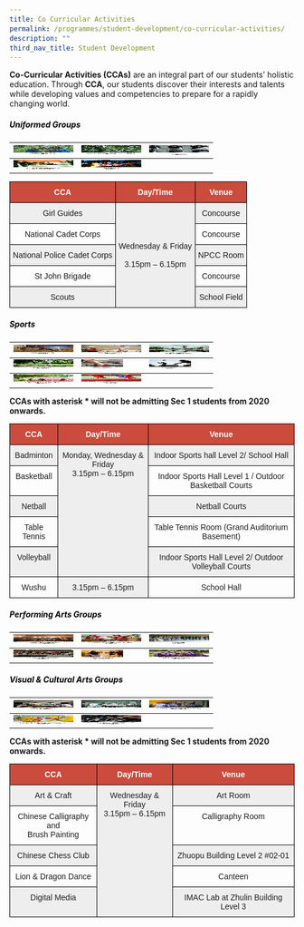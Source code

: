 ```yaml
---
title: Co Curricular Activities
permalink: /programmes/student-development/co-curricular-activities/
description: ""
third_nav_title: Student Development
---
```

**Co-Curricular Activities (CCAs)** are an integral part of our students’ holistic education. Through **CCA**, our students discover their interests and talents while developing values and competencies to prepare for a rapidly changing world.

<h5 style="color:black" align="left">Uniformed Groups</h5>

<table>
<thead>
  <tr>
    <th><a href="/programmes/student-development/co-curricular-activities/girl-guides/" target="_blank" rel="noopener noreferrer"><img src="/images/girl_guides-square1.jpg" alt="GIRL GUIDES" width="106" height="17"></a></th>
    <th><a href="/programmes/student-development/co-curricular-activities/national-cadet-corps/" target="_blank" rel="noopener noreferrer"><img src="/images/ncc-square1.jpg" alt="NATIONAL CADET CORPS" width="106" height="17"></a></th>
    <th><a href="/programmes/student-development/co-curricular-activities/national-police-cadet-corps/" target="_blank" rel="noopener noreferrer"><img src="/images/npcc-square1.jpg" alt="NATIONAL POLICE CADET CORPS" width="106" height="17"></a></th>
  </tr>
</thead>
<tbody>
  <tr>
    <td><a href="/programmes/student-development/co-curricular-activities/st-john-brigade/" target="_blank" rel="noopener noreferrer"><img src="/images/st_john-square1.jpg" alt="ST JOHN BRIGADE" width="106" height="17"></a></td>
    <td><a href="/programmes/student-development/co-curricular-activities/scouts/" target="_blank" rel="noopener noreferrer"><img src="/images/scouts-square1.jpg" alt="SCOUTS" width="106" height="17"></a></td>
    <td></td>
  </tr>
</tbody>
</table>

<style type="text/css">
.tg  {border-collapse:collapse;border-spacing:0;}
.tg td{border-color:black;border-style:solid;border-width:1px;font-family:Arial, sans-serif;font-size:14px;
  overflow:hidden;padding:10px 5px;word-break:normal;}
.tg th{border-color:black;border-style:solid;border-width:1px;font-family:Arial, sans-serif;font-size:14px;
  font-weight:normal;overflow:hidden;padding:10px 5px;word-break:normal;}
.tg .tg-43yd{background-color:#CB4B3D;color:#FFF;font-weight:bold;text-align:center;vertical-align:middle}
.tg .tg-mgsp{background-color:#EEE;text-align:center;vertical-align:middle}
.tg .tg-nrix{text-align:center;vertical-align:middle}
</style>
<table class="tg">
<thead>
  <tr>
    <th class="tg-43yd"><span style="color:#FFF;background-color:#CB4B3D">CCA</span></th>
    <th class="tg-43yd"><span style="color:#FFF;background-color:#CB4B3D">Day/Time</span></th>
    <th class="tg-43yd"><span style="color:#FFF;background-color:#CB4B3D">Venue</span></th>
  </tr>
</thead>
<tbody>
  <tr>
    <td class="tg-mgsp">Girl Guides</td>
    <td class="tg-mgsp" rowspan="5">Wednesday &amp; Friday<br><br><span style="font-weight:400;color:#1E1E1E">3.15pm – 6.15pm</span></td>
    <td class="tg-mgsp">Concourse</td>
  </tr>
  <tr>
    <td class="tg-nrix">National Cadet Corps</td>
    <td class="tg-nrix">Concourse</td>
  </tr>
  <tr>
    <td class="tg-mgsp">National Police Cadet Corps</td>
    <td class="tg-mgsp">NPCC Room</td>
  </tr>
  <tr>
    <td class="tg-nrix">St John Brigade</td>
    <td class="tg-nrix">Concourse</td>
  </tr>
  <tr>
    <td class="tg-mgsp">Scouts</td>
    <td class="tg-mgsp">School Field</td>
  </tr>
</tbody>
</table>

<h5 style="color:black" align="left">Sports</h5>

<table>
<thead>
  <tr>
    <th><a href="/programmes/student-development/co-curricular-activities/badminton/" target="_blank" rel="noopener noreferrer"><img src="/images/badminton-square1.jpg" alt="BADMINTON" width="106" height="17"></a></th>
    <th><a href="/programmes/student-development/co-curricular-activities/basketball/" target="_blank" rel="noopener noreferrer"><img src="/images/basketball-square1.jpg" alt="BASKETBALL" width="106" height="17"></a></th>
    <th><a href="/programmes/student-development/co-curricular-activities/netball/" target="_blank" rel="noopener noreferrer"><img src="/images/netball-square1.jpg" alt="NETBALL" width="106" height="17"></a></th>
  </tr>
</thead>
<tbody>
 <tr>
    <td><a href="/programmes/student-development/co-curricular-activities/softball/" target="_blank" rel="noopener noreferrer"><img src="/images/softball-square1.jpg" alt="SOFTBALL" width="106" height="17"></a></td>
    <td><a href="/programmes/student-development/co-curricular-activities/table-tennis/" target="_blank" rel="noopener noreferrer"><img src="/images/table-tennis-square1.jpg" alt="TABLE TENNIS" width="74" height="17"></a></td>
    <td><a href="/programmes/student-development/co-curricular-activities/volleyball/" target="_blank" rel="noopener noreferrer"><img src="/images/volleyball-square1.jpg" alt="VOLLEYBALL" width="74" height="17"></a></td>
  </tr>
</tbody>
<tbody>
  <tr>
    <td><a href="/programmes/student-development/co-curricular-activities/cross-country-track/" target="_blank" rel="noopener noreferrer"><img src="/images/Track_Field-square1.jpg" alt="CROSS COUNTRY" width="106" height="17"></a></td>
    <td><a href="/programmes/student-development/co-curricular-activities/wushu/" target="_blank" rel="noopener noreferrer"><img src="/images/wushu-square1.jpg" alt="WUSHU" width="106" height="17"></a></td>
    <td></td>
  </tr>
</tbody>
</table>

**CCAs with asterisk \* will not be admitting Sec 1 students from 2020 onwards.**

<style type="text/css">
.tg  {border-collapse:collapse;border-spacing:0;}
.tg td{border-color:black;border-style:solid;border-width:1px;font-family:Arial, sans-serif;font-size:14px;
  overflow:hidden;padding:10px 5px;word-break:normal;}
.tg th{border-color:black;border-style:solid;border-width:1px;font-family:Arial, sans-serif;font-size:14px;
  font-weight:normal;overflow:hidden;padding:10px 5px;word-break:normal;}
.tg .tg-43yd{background-color:#CB4B3D;color:#FFF;font-weight:bold;text-align:center;vertical-align:middle}
.tg .tg-3mbt{background-color:#EEE;color:#1E1E1E;text-align:center;vertical-align:top}
.tg .tg-x413{color:#1E1E1E;text-align:center;vertical-align:top}
</style>
<table class="tg">
<thead>
  <tr>
    <th class="tg-43yd"><span style="color:#FFF;background-color:#CB4B3D">CCA</span></th>
    <th class="tg-43yd"><span style="color:#FFF;background-color:#CB4B3D">Day/Time</span></th>
    <th class="tg-43yd"><span style="color:#FFF;background-color:#CB4B3D">Venue</span></th>
  </tr>
</thead>
<tbody>
  <tr>
    <td class="tg-3mbt"><span style="font-weight:400;color:#1E1E1E">Badminton</span></td>
    <td class="tg-3mbt" rowspan="5"><span style="font-weight:400;color:#1E1E1E">Monday, Wednesday &amp; Friday</span><br><span style="font-weight:400;color:#1E1E1E">3.15pm – 6.15pm</span></td>
    <td class="tg-3mbt"><span style="font-weight:400;color:#1E1E1E">Indoor Sports hall Level 2/ School Hall</span></td>
  </tr>
  <tr>
    <td class="tg-x413"><span style="font-weight:400;color:#1E1E1E">Basketball</span></td>
    <td class="tg-x413"><span style="font-weight:400;color:#1E1E1E">Indoor Sports Hall Level 1 / Outdoor Basketball Courts</span></td>
  </tr>
  <tr>
    <td class="tg-3mbt"><span style="font-weight:400;color:#1E1E1E">Netball</span></td>
    <td class="tg-3mbt"><span style="font-weight:400;color:#1E1E1E">Netball Courts</span></td>
  </tr>
  <tr>
    <td class="tg-x413"><span style="font-weight:400;color:#1E1E1E">Table Tennis</span></td>
    <td class="tg-x413"><span style="font-weight:400;color:#1E1E1E">Table Tennis Room (Grand Auditorium Basement)</span></td>
  </tr>
  <tr>
    <td class="tg-3mbt"><span style="font-weight:400;color:#1E1E1E">Volleyball</span></td>
    <td class="tg-3mbt"><span style="font-weight:400;color:#1E1E1E">Indoor Sports Hall Level 2/ Outdoor Volleyball Courts</span></td>
  </tr>
  <tr>
    <td class="tg-x413"><span style="font-weight:400;color:#1E1E1E">Wushu</span></td>
    <td class="tg-3mbt" rowspan="2"><span style="font-weight:400;color:#1E1E1E">3.15pm – 6.15pm</span></td>
    <td class="tg-x413"><span style="font-weight:400;color:#1E1E1E">School Hall</span></td>
  </tr>
  
</tbody>
</table>

<h5 style="color:black" align="left">Performing Arts Groups</h5>

<table>
<thead>
  <tr>
    <th><a href="/programmes/student-development/co-curricular-activities/chinese-drama-society/" target="_blank" rel="noopener noreferrer"><img src="/images/chinese_drama_club-square1.jpg" alt="CHINESE DRAMA" width="106" height="17"></a></th>
    <th><a href="/programmes/student-development/co-curricular-activities/chinese-orchestra/" target="_blank" rel="noopener noreferrer"><img src="/images/chinese_orchestra-square1.jpg" alt="CHINESE ORCHESTRA" width="106" height="17"></a></hd>
    <th><a href="/programmes/student-development/co-curricular-activities/choir/" target="_blank" rel="noopener noreferrer"><img src="/images/choir-square1.jpg" alt="CHOIR" width="106" height="17"></a></th>
  </tr>
</thead>
<tbody>
  <tr>
    <td><a href="/programmes/student-development/co-curricular-activities/concert-band/" target="_blank" rel="noopener noreferrer"><img src="/images/concert-band-square1.jpg" alt="CONCERT BAND" width="106" height="17"></a></td>
    <td><a href="/programmes/student-development/co-curricular-activities/english-drama-society/" target="_blank" rel="noopener noreferrer"><img src="/images/English-Drama-square1.jpg" alt="ENGLISH DRAMA" width="74" height="17"></a></td>
    <td><a href="/programmes/student-development/co-curricular-activities/dance-club/" target="_blank" rel="noopener noreferrer"><img src="/images/dance-club-square1.jpg" alt="MODERN DANCE" width="106" height="17"></a></td>
  </tr>
</tbody>
</table>

<h5 style="color:black" align="left">Visual & Cultural Arts Groups</h5>

<table>
<thead>
  <tr>
    <th><a href="/programmes/student-development/co-curricular-activities/art-club/" target="_blank" rel="noopener noreferrer"><img src="/images/Art-Club-square1.jpg" alt="ART & CRAFT" width="106" height="17"></a></th>
    <th><a href="/programmes/student-development/co-curricular-activities/calligraphy-chinese-painting-club/" target="_blank" rel="noopener noreferrer"><img src="/images/calligraphy-square1.jpg" alt="CHINESE CALLIGRAPHY & BRUSH PAINTING" width="106" height="17"></a></th>
    <th><a href="/programmes/student-development/co-curricular-activities/chinese-chess-club/" target="_blank" rel="noopener noreferrer"><img src="/images/chess-club-square1.jpg" alt="CHINESE CHESS CLUB" width="106" height="17"></a></th>
  </tr>
</thead>
<tbody>
  <tr>
    <td><a href="/programmes/student-development/co-curricular-activities/lion-dance-club/" target="_blank" rel="noopener noreferrer"><img src="/images/lion_dance-square1.jpg" alt="LION & DRAGON DANCE" width="106" height="17"></a></td>
    <td><a href="/programmes/student-development/co-curricular-activities/media-technology-club/" target="_blank" rel="noopener noreferrer"><img src="/images/media_club_square1.jpg" alt="DIGITAL MEDIA" width="106" height="17"></a></td>
    <td></td>
  </tr>
</tbody>
</table>


**CCAs with asterisk \* will not be admitting Sec 1 students from 2020 onwards.**

<style type="text/css">
.tg  {border-collapse:collapse;border-spacing:0;}
.tg td{border-color:black;border-style:solid;border-width:1px;font-family:Arial, sans-serif;font-size:14px;
  overflow:hidden;padding:10px 5px;word-break:normal;}
.tg th{border-color:black;border-style:solid;border-width:1px;font-family:Arial, sans-serif;font-size:14px;
  font-weight:normal;overflow:hidden;padding:10px 5px;word-break:normal;}
.tg .tg-43yd{background-color:#CB4B3D;color:#FFF;font-weight:bold;text-align:center;vertical-align:middle}
.tg .tg-3mbt{background-color:#EEE;color:#1E1E1E;text-align:center;vertical-align:top}
.tg .tg-x413{color:#1E1E1E;text-align:center;vertical-align:top}
</style>
<table class="tg">
<thead>
  <tr>
    <th class="tg-43yd"><span style="color:#FFF;background-color:#CB4B3D">CCA</span></th>
    <th class="tg-43yd"><span style="color:#FFF;background-color:#CB4B3D">Day/Time</span></th>
    <th class="tg-43yd"><span style="color:#FFF;background-color:#CB4B3D">Venue</span></th>
  </tr>
</thead>
<tbody>
  <tr>
    <td class="tg-3mbt"><span style="font-weight:400;color:#1E1E1E">Art &amp; Craft</span></td>
    <td class="tg-3mbt" rowspan="5"><span style="font-weight:400;color:#1E1E1E">Wednesday &amp; Friday</span><br><span style="font-weight:400;color:#1E1E1E">3.15pm – 6.15pm</span><br></td>
    <td class="tg-3mbt"><span style="font-weight:400;color:#1E1E1E">Art Room</span></td>
  </tr>
  <tr>
    <td class="tg-x413"><span style="font-weight:400;color:#1E1E1E">Chinese Calligraphy and</span><br><span style="font-weight:400;color:#1E1E1E">Brush Painting</span></td>
    <td class="tg-x413"><span style="font-weight:400;color:#1E1E1E">Calligraphy Room</span></td>
  </tr>
  <tr>
    <td class="tg-3mbt"><span style="font-weight:400;color:#1E1E1E">Chinese Chess Club</span></td>
    <td class="tg-3mbt"><span style="font-weight:400;color:#1E1E1E">Zhuopu Building Level 2 #02-01</span></td>
  </tr>
  <tr>
    <td class="tg-x413"><span style="font-weight:400;color:#1E1E1E">Lion &amp; Dragon Dance</span></td>
    <td class="tg-x413"><span style="font-weight:400;color:#1E1E1E">Canteen</span></td>
  </tr>
  <tr>
    <td class="tg-3mbt"><span style="font-weight:400;color:#1E1E1E">Digital Media</span></td>
    <td class="tg-3mbt"><span style="font-weight:400;color:#1E1E1E">IMAC Lab at Zhulin Building Level 3</span></td>
  </tr>
</tbody>
</table>